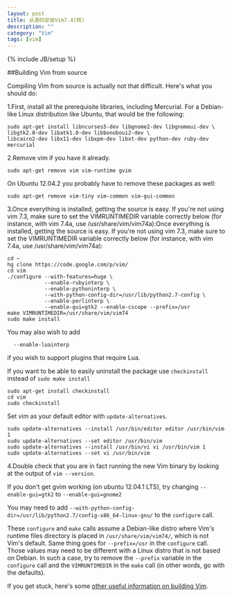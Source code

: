 ```yaml
---
layout: post
title: 从源码安装Vim7.4(转)
description: ""
category: "Vim"
tags: [vim]
---
```

{% include JB/setup %}

##Building Vim from source

Compiling Vim from source is actually not that difficult. Here's what you should do:

1.First, install all the prerequisite libraries, including Mercurial. For a Debian-like Linux distribution like Ubuntu, that would be the following:

    sudo apt-get install libncurses5-dev libgnome2-dev libgnomeui-dev \
    libgtk2.0-dev libatk1.0-dev libbonoboui2-dev \
    libcairo2-dev libx11-dev libxpm-dev libxt-dev python-dev ruby-dev mercurial

2.Remove vim if you have it already.

    sudo apt-get remove vim vim-runtime gvim

On Ubuntu 12.04.2 you probably have to remove these packages as well:

    sudo apt-get remove vim-tiny vim-common vim-gui-common

3.Once everything is installed, getting the source is easy. If you're not using vim 7.3, make sure to set the VIMRUNTIMEDIR variable correctly below (for instance, with vim 7.4a, use /usr/share/vim/vim74a):Once everything is installed, getting the source is easy. If you're not using vim 7.3, make sure to set the VIMRUNTIMEDIR variable correctly below (for instance, with vim 7.4a, use /usr/share/vim/vim74a):

    cd ~
    hg clone https://code.google.com/p/vim/
    cd vim
    ./configure --with-features=huge \
                --enable-rubyinterp \
                --enable-pythoninterp \
                --with-python-config-dir=/usr/lib/python2.7-config \
                --enable-perlinterp \
                --enable-gui=gtk2 --enable-cscope --prefix=/usr
    make VIMRUNTIMEDIR=/usr/share/vim/vim74
    sudo make install

You may also wish to add

      --enable-luainterp

if you wish to support plugins that require Lua.

If you want to be able to easily uninstall the package use `checkinstall` instead of `sudo make install`

    sudo apt-get install checkinstall
    cd vim
    sudo checkinstall

Set vim as your default editor with `update-alternatives`.

    sudo update-alternatives --install /usr/bin/editor editor /usr/bin/vim 1
    sudo update-alternatives --set editor /usr/bin/vim
    sudo update-alternatives --install /usr/bin/vi vi /usr/bin/vim 1
    sudo update-alternatives --set vi /usr/bin/vim

4.Double check that you are in fact running the new Vim binary by looking at the output of `vim --version`.

If you don't get gvim working (on ubuntu 12.04.1 LTS), try changing `--enable-gui=gtk2` to `--enable-gui=gnome2`

You may need to add `--with-python-config-dir=/usr/lib/python2.7/config-x86_64-linux-gnu/` to the `configure` call.

These `configure` and `make` calls assume a Debian-like distro where Vim's runtime files directory is placed in `/usr/share/vim/vim74/`, which is not Vim's default. Same thing goes for `--prefix=/usr` in the `configure` call. Those values may need to be different with a Linux distro that is not based on Debian. In such a case, try to remove the `--prefix` variable in the `configure` call and the `VIMRUNTIMEDIR` in the `make` call (in other words, go with the defaults).

If you get stuck, here's some [other useful information on building Vim](http://vim.wikia.com/wiki/Building_Vim).
